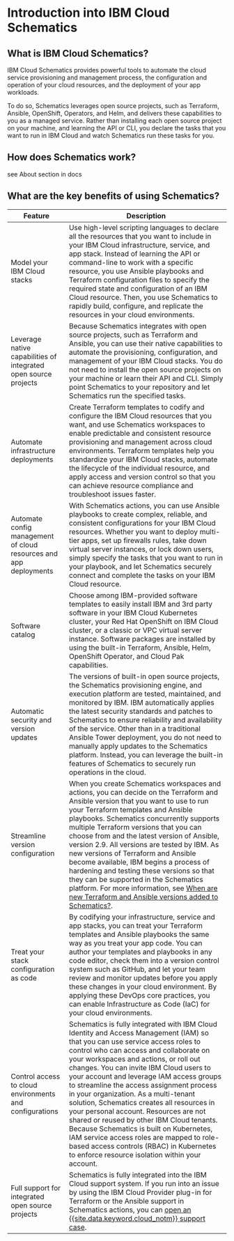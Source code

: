 # Introduction into IBM Cloud Schematics

## What is IBM Cloud Schematics?

IBM Cloud Schematics provides powerful tools to automate the cloud service provisioning and management process, the configuration and operation of your cloud resources, and the deployment of your app workloads.

To do so, Schematics leverages open source projects, such as Terraform, Ansible, OpenShift, Operators, and Helm, and delivers these capabilities to you as a managed service. Rather than installing each open source project on your machine, and learning the API or CLI, you declare the tasks that you want to run in IBM Cloud and watch Schematics run these tasks for you.

## How does Schematics work? 

see About section in docs

## What are the key benefits of using Schematics? 

|Feature|Description|
|--------|-------------------------------|
|Model your IBM Cloud stacks| Use high-level scripting languages to declare all the resources that you want to include in your IBM Cloud infrastructure, service, and app stack. Instead of learning the API or command-line to work with a specific resource, you use Ansible playbooks and Terraform configuration files to specify the required state and configuration of an IBM Cloud resource. Then, you use Schematics to rapidly build, configure, and replicate the resources in your cloud environments.|
|Leverage native capabilities of integrated open source projects | Because Schematics integrates with open source projects, such as Terraform and Ansible, you can use their native capabilities to automate the provisioning, configuration, and management of your IBM Cloud stacks. You do not need to install the open source projects on your machine or learn their API and CLI. Simply point Schematics to your repository and let Schematics run the specified tasks. |
|Automate infrastructure deployments|Create Terraform templates to codify and configure the IBM Cloud resources that you want, and use Schematics workspaces to enable predictable and consistent resource provisioning and management across cloud environments. Terraform templates help you standardize your IBM Cloud stacks, automate the lifecycle of the individual resource, and apply access and version control so that you can achieve resource compliance and troubleshoot issues faster. |
|Automate config management of cloud resources and app deployments| With Schematics actions, you can use Ansible playbooks to create complex, reliable, and consistent configurations for your IBM Cloud resources. Whether you want to deploy multi-tier apps, set up firewalls rules, take down virtual server instances, or lock down users, simply specify the tasks that you want to run in your playbook, and let Schematics securely connect and complete the tasks on your IBM Cloud resource. |
|Software catalog|Choose among IBM-provided software templates to easily install IBM and 3rd party software in your IBM Cloud Kubernetes cluster, your Red Hat OpenShift on IBM Cloud cluster, or a classic or VPC virtual server instance. Software packages are installed by using the built-in Terraform, Ansible, Helm, OpenShift Operator, and Cloud Pak capabilities. |
|Automatic security and version updates |The versions of built-in open source projects, the Schematics provisioning engine, and execution platform are tested, maintained, and monitored by IBM. IBM automatically applies the latest security standards and patches to Schematics to ensure reliability and availability of the service. Other than in a traditional Ansible Tower deployment, you do not need to manually apply updates to the Schematics platform. Instead, you can leverage the built-in features of Schematics to securely run operations in the cloud. |
|Streamline version configuration|When you create Schematics workspaces and actions, you can decide on the Terraform and Ansible version that you want to use to run your Terraform templates and Ansible playbooks. Schematics concurrently supports multiple Terraform versions that you can choose from and the latest version of Ansible, version 2.9. All versions are tested by IBM. As new versions of Terraform and Ansible become available, IBM begins a process of hardening and testing these versions so that they can be supported in the Schematics platform. For more information, see [When are new Terraform and Ansible versions added to Schematics?](https://cloud.ibm.com/docs/schematics?topic=schematics-faqs#new-versions). |
|Treat your stack configuration as code| By codifying your infrastructure, service and app stacks, you can treat your Terraform templates and Ansible playbooks the same way as you treat your app code. You can author your templates and playbooks in any code editor, check them into a version control system such as GitHub, and let your team review and monitor updates before you apply these changes in your cloud environment. By applying these DevOps core practices, you can enable Infrastructure as Code (IaC) for your cloud environments.|
|Control access to cloud environments and configurations|Schematics is fully integrated with IBM Cloud Identity and Access Management (IAM) so that you can use service access roles to control who can access and collaborate on your workspaces and actions, or roll out changes. You can invite IBM Cloud users to your account and leverage IAM access groups to streamline the access assignment process in your organization. As a multi-tenant solution, Schematics creates all resources in your personal account. Resources are not shared or reused by other IBM Cloud tenants. Because Schematics is built on Kubernetes, IAM service access roles are mapped to role-based access controls (RBAC) in Kubernetes to enforce resource isolation within your account.|  
|Full support for integrated open source projects|Schematics is fully integrated into the IBM Cloud support system. If you run into an issue by using the IBM Cloud Provider plug-in for Terraform or the Ansible support in Schematics actions, you can [open an {{site.data.keyword.cloud_notm}} support case](https://cloud.ibm.com/docs/get-support?topic=get-support-using-avatar#getting-support).|
